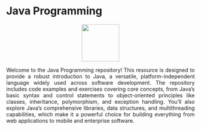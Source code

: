 # Java Programming
<div align="center">
<img src="https://cdn.worldvectorlogo.com/logos/java-4.svg"  width="100" height="auto">
</div>
<p align="justify">Welcome to the Java Programming repository! This resource is designed to provide a robust introduction to Java, a versatile, platform-independent language widely used across software development. The repository includes code examples and exercises covering core concepts, from Java’s basic syntax and control statements to object-oriented principles like classes, inheritance, polymorphism, and exception handling. You’ll also explore Java’s comprehensive libraries, data structures, and multithreading capabilities, which make it a powerful choice for building everything from web applications to mobile and enterprise software.</p>
